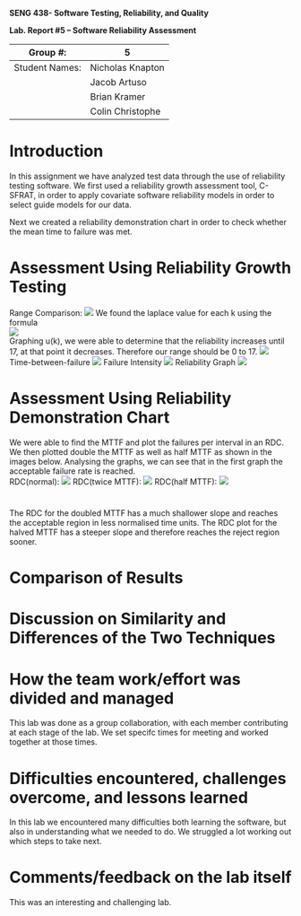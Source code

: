 **SENG 438- Software Testing, Reliability, and Quality**

**Lab. Report \#5 – Software Reliability Assessment**

| Group \#:      |  5  |
| -------------- | --- |
| Student Names: |  Nicholas Knapton   |
|                |  Jacob Artuso   |
|                |  Brian Kramer  |
|                |  Colin Christophe   |

# Introduction
In this assignment we have analyzed test data through the use of reliability testing software. We first used a reliability growth assessment tool, C-SFRAT, in order to apply covariate software reliability models in order to select guide models for our data.

Next we created a reliability demonstration chart in order to check whether the mean time to failure was met.
# 

# Assessment Using Reliability Growth Testing 
Range Comparison:
<img src='./media/comparison.PNG'/>
We found the laplace value for each k using the formula<br />
<img src='./laplace.png'/> <br />
Graphing u(k), we were able to determine that the reliability increases until 17, at that point it decreases. Therefore our range should be 0 to 17.
<img src='./Picture1.png'/>
Time-between-failure
<img src='./media/twoModels.PNG'/>
Failure Intensity
<img src='./media/intensityGraph.PNG'/>
Reliability Graph
<img src='./media/reliabilityGraph.PNG'/>


# Assessment Using Reliability Demonstration Chart 
We were able to find the MTTF and plot the failures per interval in an RDC. We then plotted double the MTTF as well as half MTTF as shown in the images below. Analysing the graphs, we can see that in the first graph the acceptable failure rate is reached.<br />RDC(normal):
<img src='./RDC1.png'/>
RDC(twice MTTF):
<img src='./RDCTwice.png'/>
RDC(half MTTF):
<img src='./RDCHalf.png'/>
# 
The RDC for the doubled MTTF has a much shallower slope and reaches the acceptable region in less normalised time units. The RDC plot for the halved MTTF has a steeper slope and therefore reaches the reject region sooner.

# Comparison of Results

# Discussion on Similarity and Differences of the Two Techniques

# How the team work/effort was divided and managed
This lab was done as a group collaboration, with each member contributing at each stage of the lab. We set specifc times for meeting and worked together at those times.
# 

# Difficulties encountered, challenges overcome, and lessons learned
In this lab we encountered many difficulties both learning the software, but also in understanding what we needed to do. We struggled a lot working out which steps to take next.

# Comments/feedback on the lab itself
This was an interesting and challenging lab.
